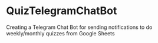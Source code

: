 # QuizTelegramChatBot
Creating a Telegram Chat Bot for sending notifications to do weekly/monthly quizzes from Google Sheets
